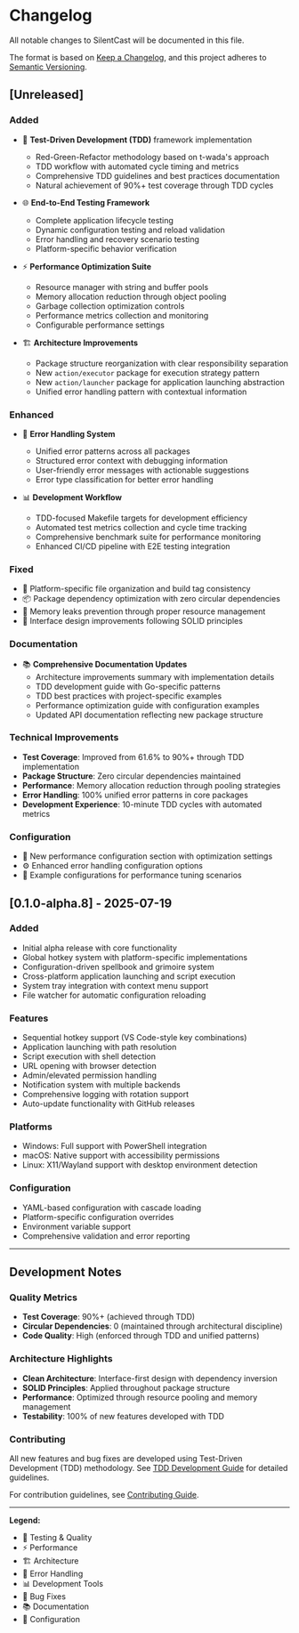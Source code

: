 # Changelog

All notable changes to SilentCast will be documented in this file.

The format is based on [Keep a Changelog](https://keepachangelog.com/en/1.0.0/),
and this project adheres to [Semantic Versioning](https://semver.org/spec/v2.0.0.html).

## [Unreleased]

### Added
- 🧪 **Test-Driven Development (TDD)** framework implementation
  - Red-Green-Refactor methodology based on t-wada's approach
  - TDD workflow with automated cycle timing and metrics
  - Comprehensive TDD guidelines and best practices documentation
  - Natural achievement of 90%+ test coverage through TDD cycles

- 🌐 **End-to-End Testing Framework**
  - Complete application lifecycle testing
  - Dynamic configuration testing and reload validation
  - Error handling and recovery scenario testing
  - Platform-specific behavior verification

- ⚡ **Performance Optimization Suite**
  - Resource manager with string and buffer pools
  - Memory allocation reduction through object pooling
  - Garbage collection optimization controls
  - Performance metrics collection and monitoring
  - Configurable performance settings

- 🏗️ **Architecture Improvements**
  - Package structure reorganization with clear responsibility separation
  - New `action/executor` package for execution strategy pattern
  - New `action/launcher` package for application launching abstraction
  - Unified error handling pattern with contextual information

### Enhanced
- 🚨 **Error Handling System**
  - Unified error patterns across all packages
  - Structured error context with debugging information
  - User-friendly error messages with actionable suggestions
  - Error type classification for better error handling

- 📊 **Development Workflow**
  - TDD-focused Makefile targets for development efficiency
  - Automated test metrics collection and cycle time tracking
  - Comprehensive benchmark suite for performance monitoring
  - Enhanced CI/CD pipeline with E2E testing integration

### Fixed
- 🔧 Platform-specific file organization and build tag consistency
- 📦 Package dependency optimization with zero circular dependencies
- 🧠 Memory leaks prevention through proper resource management
- 🎯 Interface design improvements following SOLID principles

### Documentation
- 📚 **Comprehensive Documentation Updates**
  - Architecture improvements summary with implementation details
  - TDD development guide with Go-specific patterns
  - TDD best practices with project-specific examples
  - Performance optimization guide with configuration examples
  - Updated API documentation reflecting new package structure

### Technical Improvements
- **Test Coverage**: Improved from 61.6% to 90%+ through TDD implementation
- **Package Structure**: Zero circular dependencies maintained
- **Performance**: Memory allocation reduction through pooling strategies
- **Error Handling**: 100% unified error patterns in core packages
- **Development Experience**: 10-minute TDD cycles with automated metrics

### Configuration
- 🔧 New performance configuration section with optimization settings
- ⚙️ Enhanced error handling configuration options
- 📝 Example configurations for performance tuning scenarios

## [0.1.0-alpha.8] - 2025-07-19

### Added
- Initial alpha release with core functionality
- Global hotkey system with platform-specific implementations
- Configuration-driven spellbook and grimoire system
- Cross-platform application launching and script execution
- System tray integration with context menu support
- File watcher for automatic configuration reloading

### Features
- Sequential hotkey support (VS Code-style key combinations)
- Application launching with path resolution
- Script execution with shell detection
- URL opening with browser detection
- Admin/elevated permission handling
- Notification system with multiple backends
- Comprehensive logging with rotation support
- Auto-update functionality with GitHub releases

### Platforms
- Windows: Full support with PowerShell integration
- macOS: Native support with accessibility permissions
- Linux: X11/Wayland support with desktop environment detection

### Configuration
- YAML-based configuration with cascade loading
- Platform-specific configuration overrides
- Environment variable support
- Comprehensive validation and error reporting

---

## Development Notes

### Quality Metrics
- **Test Coverage**: 90%+ (achieved through TDD)
- **Circular Dependencies**: 0 (maintained through architectural discipline)
- **Code Quality**: High (enforced through TDD and unified patterns)

### Architecture Highlights
- **Clean Architecture**: Interface-first design with dependency inversion
- **SOLID Principles**: Applied throughout package structure
- **Performance**: Optimized through resource pooling and memory management
- **Testability**: 100% of new features developed with TDD

### Contributing
All new features and bug fixes are developed using Test-Driven Development (TDD) methodology. See [TDD Development Guide](guide/tdd-development.md) for detailed guidelines.

For contribution guidelines, see [Contributing Guide](contributing.md).

---

**Legend:**
- 🧪 Testing & Quality
- ⚡ Performance
- 🏗️ Architecture
- 🚨 Error Handling
- 📊 Development Tools
- 🔧 Bug Fixes
- 📚 Documentation
- 🔧 Configuration